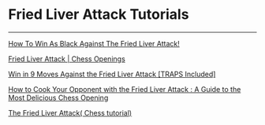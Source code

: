 ﻿# Fried Liver Attack Tutorials

---

[How To Win As Black Against The Fried Liver Attack!](https://www.youtube.com/watch?v=n0fjLO8qxps)

[Fried Liver Attack \| Chess Openings](https://www.youtube.com/watch?v=VVI1nHnP5Zg)

[Win in 9 Moves Against the Fried Liver Attack \[TRAPS Included\]](https://www.youtube.com/watch?v=ZwhuqsN-O8U)

[How to Cook Your Opponent with the Fried Liver Attack : A Guide to the Most Delicious Chess Opening](https://www.youtube.com/watch?v=JDlVWqn3SLc)

[The Fried Liver Attack\( Chess tutorial\)](https://www.youtube.com/watch?v=EJGsiHOCyFo)


